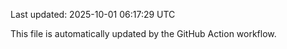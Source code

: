 Last updated: 2025-10-01 06:17:29 UTC

This file is automatically updated by the GitHub Action workflow.

